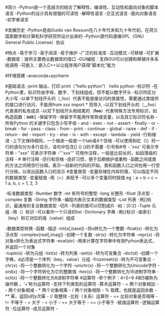 #简介
-Python是一个高层次的结合了解释性、编译性、互动性和面向对象的脚本语言
-Python的设计具有很强的可读性
    -解释性语言
    -交互式语言
    -面向对象语言
    -初学者语言
    
#发展历史
-Python是由Guido van Rossum在八十年代末和九十年代初，在荷兰国家数学和计算机科学研究所设计出来的
-Python源代码遵循GPL（GNU General Public License）协议

#特点
-易于学习
-易于阅读
-易于维护
-广泛的标准库
-互动模式
-可移植
-可扩展
-数据库：提供主要商业数据库的借口
-GUI编程：支持GUI可以创建和移植许多系统调用
-可嵌入：嵌入C++以让程序用户获得“脚本化”能力

#环境搭建
-anaconda+pycharm

#基础语法
-print 输出、打印
    print（“hello python”）
    hello python
-标识符
    -在Python里，标识符由字母、数字、下划线组成，但不能以数字开头
    -标识符区分大小写
    -以单下划线开头的（_foo）代表不能直接访问的类属性，需要通过类提供的接口进行访问，不能用from xxx import * 而导入
    -以双下划线开头的（__foo）代表类的私有成员
    -以双下划线开头和结尾的（__foo__）代表特殊方法专用标识，如构造函数：__init__()
-保留字符
    -保留字不能用作常熟或变量，以及其它标识符名称
    -所有Python 的关键字只包含小写字母
        - and
        - exec
        - not
        - assert
        - finally
        - or
        - break
        - for
        - pass
        - class
        - from
        - print
        - continue
        - global
        - raise
        - def
        - if
        - return
        - del
        - import
        - try
        - else
        - is
        - with
        - except
        - lambda
        - yield
-行和缩进
    -上下文保持相同，一个缩进一般是一个tab或4个空格
    -可以使用斜杠（\）将一行的语句分为多行显示，语句中包含[] {} ()的不需要
-引号和#号
    - 'xxx' 可表示字符串
    - "xxx" 可表示字符串
    -'''xxx''' 可用作注释，一般是比较长的，如段落级的注释
    - # 单行注释
-空行和空格
    -良好习惯，便于后期维护或重构
    -函数之间或类的方法之间用空行分隔，表示一段新的代码的开始，类和函数入口之间也用一行空行分隔，以突出函数入口的显示
#变量类型
-变量存储在内存的值，可以指定不同的数据类型
-变量赋值
    -用（=）来赋予
    -可以多个变量同时赋值
        eg：a = b = c = 1
            a, b, c = 1, 2, 3

-标准数据类型
    -Number 数字
        -int 有符号的整型
        -long 长整形
        -float 浮点型
        -complex 复数
    -String 字符串
        -编程内表示文本的数据类型
    -List 列表
        -用[]标识，最通用的复合数据类型
        -切片
            -列表的值可以切割成片
                -如：[0:2]
    -Tuple 元组
        -用（）标识
        -可以看作一个只读的list
    -Dictionary 字典 
        -用{}标识
        -由索引（key）和它对应的值（value）组成
        
-数据类型转换
    -函数                   -描述
    -int(x[,base])          -将x转化为一个整数
    -float(x)               -转化为浮点型
    -complex(real[,imag])   -创建一个复数
    -str(x)                 -转化为字符串
    -repr(x)                -将对象x转化为表达式字符串
    -eval(str)              -用来计算在字符串中有效Python表达式，并返回一个对象    
    -tuple(s)               -转为元组
    -list(s)                -转为列表
    -set(s)                 -转为可变集合
    -dict(d)                -创建一个字典，d必须是一个序列（key，value）元组
    -frozenset(s)           -转为不可变集合
    -chr(x)                 -将一个整数转化为一个字符
    -unichr(x)              -将一个整数转化为Unicode字符
    -ord(x)                 -将一个字符转化为它的整数值
    -hex(x)                 -将一个整数转化为16进制字符串
    -oct(x)                 -将一个整数转化为8进制字符串
#运算符
-举个例子：4+5=9     4和5被称为 操作数 ，‘+’称为运算符
-支持下列类型的运算符
    -算术运算符
        - + 两个对象相加
        - - 两个对象相减
        - * 两个对象相乘
        - / 两个对象相除
        - % 取模，也就是返回余数
        - ** 幂，返回x的y次幂
        - // 取整除
    -比较（关系）运算符
        - == 比较对象是否相等
        - != 不等于
        - > 大于
        - < 小于
        - >= 大于等于
        - <= 小于等于
    -赋值运算符
    -逻辑运算符
    -位运算符
    -成员运算符
    -
    


